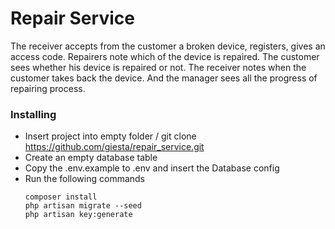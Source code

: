 # Repair Service
The receiver accepts from the customer a broken device, registers, gives an access code.
Repairers note which of the device is repaired.
The customer sees whether his device is repaired or not.
The receiver notes when the customer takes back the device.
And the manager sees all the progress of repairing process.
### Installing
* Insert project into empty folder / git clone https://github.com/giesta/repair_service.git
* Create an empty database table
* Copy the .env.example to .env and insert the Database config
* Run the following commands
    ``` 
    composer install
    php artisan migrate --seed
    php artisan key:generate
    ```

